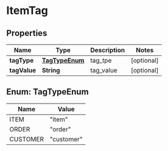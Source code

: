 
# ItemTag

## Properties
Name | Type | Description | Notes
------------ | ------------- | ------------- | -------------
**tagType** | [**TagTypeEnum**](#TagTypeEnum) | tag_tpe |  [optional]
**tagValue** | **String** | tag_value |  [optional]


<a name="TagTypeEnum"></a>
## Enum: TagTypeEnum
Name | Value
---- | -----
ITEM | &quot;item&quot;
ORDER | &quot;order&quot;
CUSTOMER | &quot;customer&quot;



